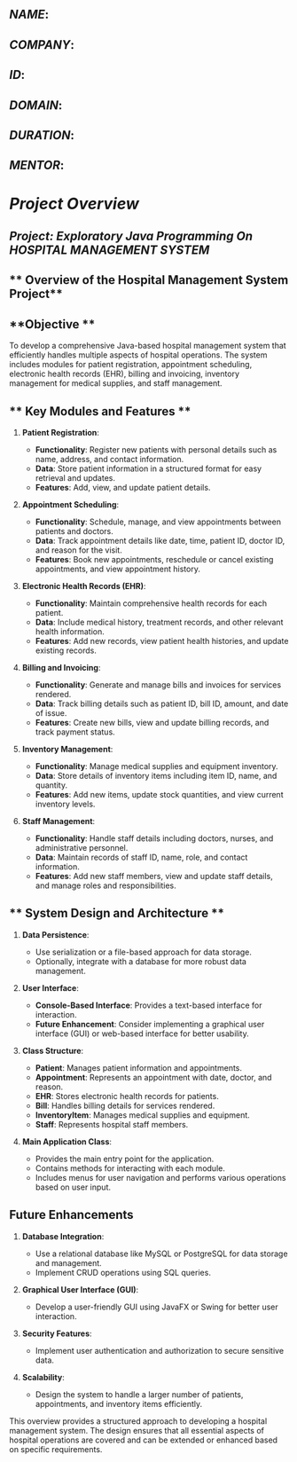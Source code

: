 ## *NAME*:
## *COMPANY*:
## *ID*:
## *DOMAIN*:
## *DURATION*:
## *MENTOR*:


# *Project Overview*

## *Project: Exploratory Java Programming On HOSPITAL MANAGEMENT SYSTEM*
## ** Overview of the Hospital Management System Project**

## **Objective **
To develop a comprehensive Java-based hospital management system that efficiently handles multiple aspects of hospital operations. The system includes modules for patient registration, appointment scheduling, electronic health records (EHR), billing and invoicing, inventory management for medical supplies, and staff management. 

## ** Key Modules and Features **

1. **Patient Registration**:
   - **Functionality**: Register new patients with personal details such as name, address, and contact information.
   - **Data**: Store patient information in a structured format for easy retrieval and updates.
   - **Features**: Add, view, and update patient details.

2. **Appointment Scheduling**:
   - **Functionality**: Schedule, manage, and view appointments between patients and doctors.
   - **Data**: Track appointment details like date, time, patient ID, doctor ID, and reason for the visit.
   - **Features**: Book new appointments, reschedule or cancel existing appointments, and view appointment history.

3. **Electronic Health Records (EHR)**:
   - **Functionality**: Maintain comprehensive health records for each patient.
   - **Data**: Include medical history, treatment records, and other relevant health information.
   - **Features**: Add new records, view patient health histories, and update existing records.

4. **Billing and Invoicing**:
   - **Functionality**: Generate and manage bills and invoices for services rendered.
   - **Data**: Track billing details such as patient ID, bill ID, amount, and date of issue.
   - **Features**: Create new bills, view and update billing records, and track payment status.

5. **Inventory Management**:
   - **Functionality**: Manage medical supplies and equipment inventory.
   - **Data**: Store details of inventory items including item ID, name, and quantity.
   - **Features**: Add new items, update stock quantities, and view current inventory levels.

6. **Staff Management**:
   - **Functionality**: Handle staff details including doctors, nurses, and administrative personnel.
   - **Data**: Maintain records of staff ID, name, role, and contact information.
   - **Features**: Add new staff members, view and update staff details, and manage roles and responsibilities.

## ** System Design and Architecture **

1. **Data Persistence**:
   - Use serialization or a file-based approach for data storage.
   - Optionally, integrate with a database for more robust data management.

2. **User Interface**:
   - **Console-Based Interface**: Provides a text-based interface for interaction.
   - **Future Enhancement**: Consider implementing a graphical user interface (GUI) or web-based interface for better usability.

3. **Class Structure**:
   - **Patient**: Manages patient information and appointments.
   - **Appointment**: Represents an appointment with date, doctor, and reason.
   - **EHR**: Stores electronic health records for patients.
   - **Bill**: Handles billing details for services rendered.
   - **InventoryItem**: Manages medical supplies and equipment.
   - **Staff**: Represents hospital staff members.

4. **Main Application Class**:
   - Provides the main entry point for the application.
   - Contains methods for interacting with each module.
   - Includes menus for user navigation and performs various operations based on user input.
## **Future Enhancements**

1. **Database Integration**:
   - Use a relational database like MySQL or PostgreSQL for data storage and management.
   - Implement CRUD operations using SQL queries.

2. **Graphical User Interface (GUI)**:
   - Develop a user-friendly GUI using JavaFX or Swing for better user interaction.

3. **Security Features**:
   - Implement user authentication and authorization to secure sensitive data.

4. **Scalability**:
   - Design the system to handle a larger number of patients, appointments, and inventory items efficiently.

This overview provides a structured approach to developing a hospital management system. The design ensures that all essential aspects of hospital operations are covered and can be extended or enhanced based on specific requirements.
